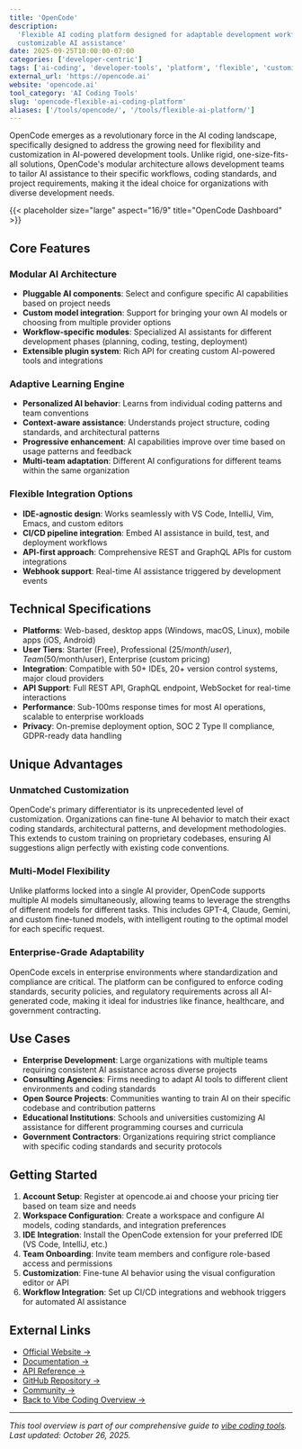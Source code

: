```yaml
---
title: 'OpenCode'
description:
  'Flexible AI coding platform designed for adaptable development workflows and
  customizable AI assistance'
date: 2025-09-25T10:00:00-07:00
categories: ['developer-centric']
tags: ['ai-coding', 'developer-tools', 'platform', 'flexible', 'customizable']
external_url: 'https://opencode.ai'
website: 'opencode.ai'
tool_category: 'AI Coding Tools'
slug: 'opencode-flexible-ai-coding-platform'
aliases: ['/tools/opencode/', '/tools/flexible-ai-platform/']
---
```


OpenCode emerges as a revolutionary force in the AI coding landscape,
specifically designed to address the growing need for flexibility and
customization in AI-powered development tools. Unlike rigid, one-size-fits-all
solutions, OpenCode's modular architecture allows development teams to tailor AI
assistance to their specific workflows, coding standards, and project
requirements, making it the ideal choice for organizations with diverse
development needs.

{{< placeholder size="large" aspect="16/9" title="OpenCode Dashboard" >}}

## Core Features

### Modular AI Architecture

- **Pluggable AI components**: Select and configure specific AI capabilities
  based on project needs
- **Custom model integration**: Support for bringing your own AI models or
  choosing from multiple provider options
- **Workflow-specific modules**: Specialized AI assistants for different
  development phases (planning, coding, testing, deployment)
- **Extensible plugin system**: Rich API for creating custom AI-powered tools
  and integrations

### Adaptive Learning Engine

- **Personalized AI behavior**: Learns from individual coding patterns and team
  conventions
- **Context-aware assistance**: Understands project structure, coding standards,
  and architectural patterns
- **Progressive enhancement**: AI capabilities improve over time based on usage
  patterns and feedback
- **Multi-team adaptation**: Different AI configurations for different teams
  within the same organization

### Flexible Integration Options

- **IDE-agnostic design**: Works seamlessly with VS Code, IntelliJ, Vim, Emacs,
  and custom editors
- **CI/CD pipeline integration**: Embed AI assistance in build, test, and
  deployment workflows
- **API-first approach**: Comprehensive REST and GraphQL APIs for custom
  integrations
- **Webhook support**: Real-time AI assistance triggered by development events

## Technical Specifications

- **Platforms**: Web-based, desktop apps (Windows, macOS, Linux), mobile apps
  (iOS, Android)
- **User Tiers**: Starter (Free), Professional ($25/month/user), Team
  ($50/month/user), Enterprise (custom pricing)
- **Integration**: Compatible with 50+ IDEs, 20+ version control systems, major
  cloud providers
- **API Support**: Full REST API, GraphQL endpoint, WebSocket for real-time
  interactions
- **Performance**: Sub-100ms response times for most AI operations, scalable to
  enterprise workloads
- **Privacy**: On-premise deployment option, SOC 2 Type II compliance,
  GDPR-ready data handling

## Unique Advantages

### Unmatched Customization

OpenCode's primary differentiator is its unprecedented level of customization.
Organizations can fine-tune AI behavior to match their exact coding standards,
architectural patterns, and development methodologies. This extends to custom
training on proprietary codebases, ensuring AI suggestions align perfectly with
existing code conventions.

### Multi-Model Flexibility

Unlike platforms locked into a single AI provider, OpenCode supports multiple AI
models simultaneously, allowing teams to leverage the strengths of different
models for different tasks. This includes GPT-4, Claude, Gemini, and custom
fine-tuned models, with intelligent routing to the optimal model for each
specific request.

### Enterprise-Grade Adaptability

OpenCode excels in enterprise environments where standardization and compliance
are critical. The platform can be configured to enforce coding standards,
security policies, and regulatory requirements across all AI-generated code,
making it ideal for industries like finance, healthcare, and government
contracting.

## Use Cases

- **Enterprise Development**: Large organizations with multiple teams requiring
  consistent AI assistance across diverse projects
- **Consulting Agencies**: Firms needing to adapt AI tools to different client
  environments and coding standards
- **Open Source Projects**: Communities wanting to train AI on their specific
  codebase and contribution patterns
- **Educational Institutions**: Schools and universities customizing AI
  assistance for different programming courses and curricula
- **Government Contractors**: Organizations requiring strict compliance with
  specific coding standards and security protocols

## Getting Started

1. **Account Setup**: Register at opencode.ai and choose your pricing tier based
   on team size and needs
2. **Workspace Configuration**: Create a workspace and configure AI models,
   coding standards, and integration preferences
3. **IDE Integration**: Install the OpenCode extension for your preferred IDE
   (VS Code, IntelliJ, etc.)
4. **Team Onboarding**: Invite team members and configure role-based access and
   permissions
5. **Customization**: Fine-tune AI behavior using the visual configuration
   editor or API
6. **Workflow Integration**: Set up CI/CD integrations and webhook triggers for
   automated AI assistance

## External Links

- [Official Website →](https://opencode.ai)
- [Documentation →](https://docs.opencode.ai)
- [API Reference →](https://api.opencode.ai/docs)
- [GitHub Repository →](https://github.com/opencode/opencode)
- [Community →](https://community.opencode.ai)
- [Back to Vibe Coding Overview →](/blog/posts/vibe-coding-revolution/)

---

_This tool overview is part of our comprehensive guide to
[vibe coding tools](/blog/posts/vibe-coding-revolution/). Last updated: October
26, 2025._
